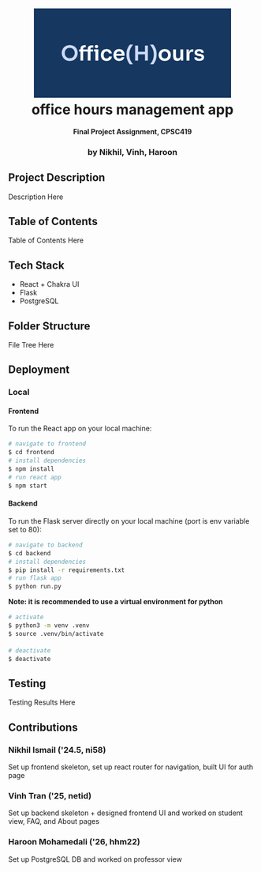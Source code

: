 <h1 align="center">
  <img src="frontend/public/text_logo.png" width="400" />
  <br/>
  office hours management app
</h1>

<div align="center">
  <p>
    <strong>Final Project Assignment, CPSC419</strong>
  </p>
</div>

<h3 align="center">by Nikhil, Vinh, Haroon</h3>

## Project Description

Description Here

## Table of Contents

Table of Contents Here

## Tech Stack

- React + Chakra UI
- Flask
- PostgreSQL

## Folder Structure

File Tree Here

## Deployment

### Local

#### Frontend

To run the React app on your local machine:

```bash
# navigate to frontend
$ cd frontend
# install dependencies
$ npm install
# run react app
$ npm start
```

#### Backend

To run the Flask server directly on your local machine (port is env variable set to 80):

```bash
# navigate to backend
$ cd backend
# install dependencies
$ pip install -r requirements.txt
# run flask app
$ python run.py
```

**Note: it is recommended to use a virtual environment for python**

```bash
# activate
$ python3 -m venv .venv
$ source .venv/bin/activate

# deactivate
$ deactivate
```

## Testing

Testing Results Here

## Contributions

### Nikhil Ismail ('24.5, ni58)

Set up frontend skeleton, set up react router for navigation, built UI for auth page

### Vinh Tran ('25, netid)

Set up backend skeleton + designed frontend UI and worked on student view, FAQ, and About pages

### Haroon Mohamedali ('26, hhm22)

Set up PostgreSQL DB and worked on professor view
